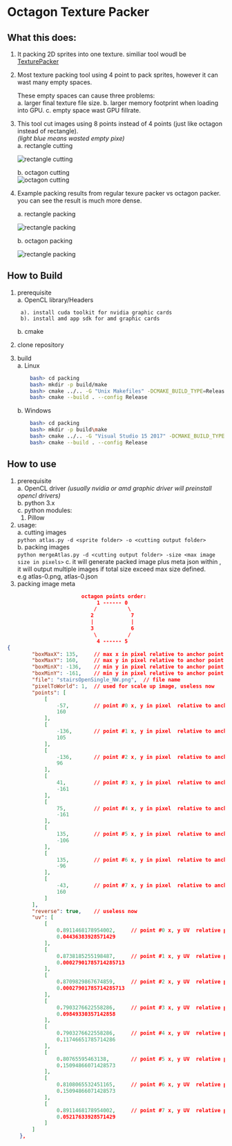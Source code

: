 # Octagon Texture Packer

## What this does:  
1. It packing 2D sprites into one texture. similiar tool woudl be [TexturePacker](https://www.codeandweb.com/texturepacker)  
2. Most texture packing tool using 4 point to pack sprites, however it can wast many empty spaces.  

    These empty spaces can cause three problems:   
        a. larger final texture file size.
        b. larger memory footprint when loading into GPU.
        c. empty space wast GPU fillrate.
3. This tool cut images using 8 points instead of 4 points (just like octagon instead of rectangle).   
    *(light blue means wasted empty pixe)*  
    a. rectangle cutting  

    ![rectangle cutting](./samples/stairsOpenSingle_NW.png)  
    
    b. octagon cutting  
    ![octagon cutting](./samples/stairsOpenSingle_NW-debug.png)  
    

4. Example packing results from regular texure packer vs octagon packer. you can see the result is much more dense.

    a. rectangle packing

    ![rectangle packing](./samples/crop-out.png)    

    b. octagon packing

    ![rectangle packing](./samples/crop-atlas-0.png)    

## How to Build
1. prerequisite  
    a. OpenCL library/Headers  
    
        a). install cuda toolkit for nvidia graphic cards  
        b). install amd app sdk for amd graphic cards    
    b. cmake
2. clone repository
3. build  
    a. Linux  
    ```bash
        bash> cd packing
        bash> mkdir -p build/make
        bash> cmake ../.. -G "Unix Makefiles" -DCMAKE_BUILD_TYPE=Release
        bash> cmake --build . --config Release
    ```  
    b. Windows  
    ```bash
        bash> cd packing
        bash> mkdir -p build\make
        bash> cmake ../.. -G "Visual Studio 15 2017" -DCMAKE_BUILD_TYPE=Release
        bash> cmake --build . --config Release
    ``` 

## How to use
1. prerequisite  
a. OpenCL driver *(usually nvidia or amd graphic driver will preinstall opencl drivers)*  
b. python 3.x  
c. python modules:  
    1. Pillow
2. usage:  
    a. cutting images  
    `python atlas.py -d <sprite folder> -o <cutting output folder>`  
    b. packing images  
    `python mergeAtlas.py -d <cutting output folder> -size <max image size in pixels>`
    c. it will generate packed image plus meta json within <cutting output folder>, it will output multiple images if total size exceed max size defined.  
        e.g atlas-0.png, atlas-0.json
3. packing image meta


```json
                        octagon points order:
                             1 ------ 0
                            /          \
                           2            7
                           |            |
                           3            6
                            \          /
                             4 ------ 5 
{
        "boxMaxX": 135,     // max x in pixel relative to anchor point
        "boxMaxY": 160,     // max y in pixel relative to anchor point
        "boxMinX": -136,    // min y in pixel relative to anchor point
        "boxMinY": -161,    // min y in pixel relative to anchor point
        "file": "stairsOpenSingle_NW.png",  // file name
        "pixelToWorld": 1,  // used for scale up image, useless now
        "points": [
            [
                -57,        // point #0 x, y in pixel  relative to anchor point
                160         
            ],
            [
                -136,       // point #1 x, y in pixel  relative to anchor point
                105
            ],
            [
                -136,       // point #2 x, y in pixel  relative to anchor point
                96
            ],
            [
                41,         // point #3 x, y in pixel  relative to anchor point
                -161
            ],
            [   
                75,         // point #4 x, y in pixel  relative to anchor point
                -161
            ],
            [
                135,        // point #5 x, y in pixel  relative to anchor point
                -106
            ],
            [
                135,        // point #6 x, y in pixel  relative to anchor point
                -96
            ],
            [
                -43,        // point #7 x, y in pixel  relative to anchor point
                160
            ]
        ],
        "reverse": true,    // useless now
        "uv": [
            [
                0.8911468178954002,     // point #0 x, y UV  relative packed image
                0.04436383928571429
            ],
            [
                0.8738185255198487,     // point #1 x, y UV  relative packed image
                0.00027901785714285713
            ],
            [
                0.8709829867674859,     // point #2 x, y UV  relative packed image
                0.00027901785714285713
            ],
            [
                0.7903276622558286,     // point #3 x, y UV  relative packed image
                0.09849330357142858
            ],
            [
                0.7903276622558286,     // point #4 x, y UV  relative packed image
                0.11746651785714286
            ],
            [
                0.80765595463138,       // point #5 x, y UV  relative packed image
                0.15094866071428573
            ],
            [
                0.8108065532451165,     // point #6 x, y UV  relative packed image
                0.15094866071428573
            ],
            [
                0.8911468178954002,     // point #7 x, y UV  relative packed image
                0.05217633928571429
            ]
        ]
    },
```